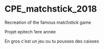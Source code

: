 # CPE_matchstick_2018
Recreation of the famous matchstick game

Projet epitech 1ere année

En gros c'est un jeu ou tu pousses des caisses
